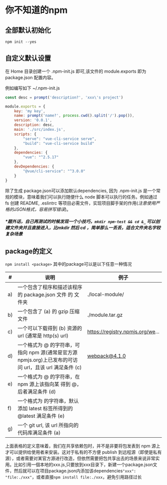 # 你不知道的npm

## 全部默认初始化
`npm init --yes`
## 自定义默认设置
在 Home 目录创建一个 .npm-init.js 即可,该文件的 module.exports 即为 package.json 配置内容。

例如编写如下 ~/.npm-init.js
```js
const desc = prompt('description?', 'xxx\'s project')

module.exports = {
    key: 'my key',
    name: prompt('name?', process.cwd().split('/').pop()),
    version: '0.0.1',
    description: desc,
    main: './src/index.js',
    scripts: {
        "serve": "vue-cli-service serve",
        "build": "vue-cli-service build"
    },
    dependencies: {
        "vue": "^2.5.17"
    },
    devDependencies: {
        "@vue/cli-service": "^3.0.0"
    }
}
```

除了生成 package.json可以添加默认dependencies, 因为 .npm-init.js 是一个常规的模块，意味着我们可以执行随便什么 node 脚本可以执行的任务。例如通过 fs 创建 README, .eslintrc 等项目必需文件，实现项目脚手架的作用(*注意使用严格的JSON格式，容易拼写错误*)。
##### **题外话，自己再测试的时候发现一个小技巧，`mkdir npm-test && cd &_`* 可以创建文件夹并且直接进入，比mkdir 然后 cd ，简单那么一丢丢，适合文件夹名字较复杂场景

## package的定义
`npm install <package>` 其中的package可以是以下任意一种情况

| #  | 说明                                                                                  | 例子                               |
|----|-------------------------------------------------------------------------------------|----------------------------------|
| a) | 一个包含了程序和描述该程序的 package.json 文件 的 文件夹                                                | ./local-module/                  |
| b) | 一个包含了 (a) 的 gzip 压缩文件                                                               | ./module.tar.gz                  |
| c) | 一个可以下载得到 (b) 资源的 url (通常是 http(s) url)                                              | https://registry.npmjs.org/we... |
| d) | 一个格式为 <name>@<version> 的字符串，可指向 npm 源(通常是官方源 npmjs.org)上已发布的可访问 url，且该 url 满足条件 (c) | webpack@4.1.0                    |
| e) | 一个格式为 <name>@<tag> 的字符串，在 npm 源上该<tag>指向某 <version> 得到 <name>@<version>，后者满足条件 (d)  |                                  |
| f) | 一个格式为 <name> 的字符串，默认添加 latest 标签所得到的 <name>@latest 满足条件 (e)                         |                                  |
| g) | 一个 git url, 该 url 所指向的代码库满足条件 (a)                                                   |                                  |

上面表格的定义意味着，我们在共享依赖包时，并不是非要将包发表到 npm 源上才可以提供给使用者来安装。这对于私有的不方便 publish 到远程源（即使是私有源），或者需要对某官方源进行改造，但依然需要把包共享出去的场景来说非常实用。比如引用一個本地的xxx.js,只要放到xxx目录下，新建一个package.json文件，然后就可以在项目package.json内添加该dependencies`"xxx": "file:./xxx"`，或者直接`npm install file:./xxx`，避免引用路径过长


<style>
    .page-header {
        display: none;
    }
</style>